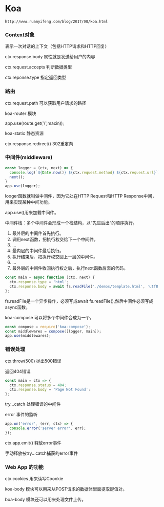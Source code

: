 # Koa

`http://www.ruanyifeng.com/blog/2017/08/koa.html`

### Context对象 

表示一次对话的上下文（包括HTTP请求和HTTP回复）

ctx.response.body 属性就是发送给用户的内容

ctx.request.accepts 判断数据类型

ctx.reponse.type 指定返回类型

### 路由
ctx.request.path 可以获取用户请求的路径

koa-router 模块

app.use(route.get('/',maxin));

koa-static 静态资源

ctx.response.redirect() 302重定向

### 中间件(middleware)

```js
const logger = (ctx, next) => {
  console.log(`${Date.now()} ${ctx.request.method} ${ctx.request.url}`);
  next();
}
app.use(logger);
```

looger函数就叫做中间件，因为它处在HTTP Request和HTTP Response中间，用来实现某种中间功能。

app.use()用来加载中间件。

中间件栈：多个中间件会形成一个栈结构，以“先进后出”的顺序执行。

1. 最外层的中间件首先执行。
2. 调用next函数，把执行权交给下一个中间件。
3. ...
4. 最内层的中间件最后执行。
5. 执行结束后，把执行权交回上一层的中间件。
6. ...
7. 最外层的中间件收回执行权之后，执行next函数后面的代码。

```js
const main = async function (ctx, next) {
  ctx.response.type = 'html';
  ctx.response.body = await fs.readFile('./demos/template.html', 'utf8');
};
```

fs.readFile是一个异步操作，必须写成await fs.readFile(),然后中间件必须写成async函数。

koa-compose 可以将多个中间件合成为一个。

```js
const compose = require('koa-compose');
const middlewares = compose([logger, main]);
app.use(middlewares);
```

### 错误处理

ctx.throw(500) 抛出500错误

返回404错误
```js
const main = ctx => {
  ctx.response.status = 404;
  ctx.response.body = 'Page Not Found';
};
```

try...catch 处理错误的中间件

error 事件的监听 

```js
app.on('error', (err, ctx) => {
  console.error('server error', err);
});
```

ctx.app.emit() 释放error事件

手动释放被try...catch捕获的error事件

### Web App 的功能

ctx.cookies 用来读写Coookie

koa-body 模块可以用来从POST请求的数据体里面提取键值对。

boa-body 模块还可以用来处理文件上传。



